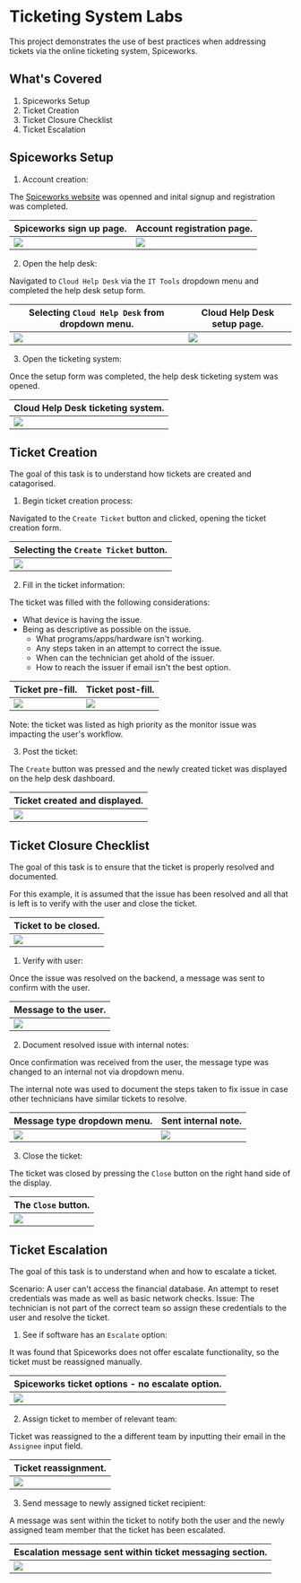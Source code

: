 # Ticketing System Labs

This project demonstrates the use of best practices when addressing tickets via the online ticketing system, Spiceworks.

## What's Covered

1. Spiceworks Setup
2. Ticket Creation
3. Ticket Closure Checklist
4. Ticket Escalation

## Spiceworks Setup

1. Account creation: 

The [Spiceworks website](https://www.spiceworks.com) was openned and inital signup and registration was completed.

| Spiceworks sign up page.                     								|Account registration page.                   								  |
| ------------------------------------------------------------------------------------- |-------------------------------------------------------------------------------------|
| ![](./Screenshots/1%20login.png)                 						|![](./Screenshots/2%20registration.png)                					  |

2. Open the help desk:

Navigated to `Cloud Help Desk` via the `IT Tools` dropdown menu and completed the help desk setup form.

| Selecting `Cloud Help Desk` from dropdown menu.                     								|Cloud Help Desk setup page.                   								  |
| ------------------------------------------------------------------------------------- |-------------------------------------------------------------------------------------|
| ![](./Screenshots/3%20cloud%20help%20desk.png)                 						|![](./Screenshots/4%20help%20desk%20setup.png)                					  |

3. Open the ticketing system:

Once the setup form was completed, the help desk ticketing system was opened.

| Cloud Help Desk ticketing system.                     |
| ------------------------------------------------------------------------------------- |
| ![](./Screenshots/5%20initial%20helpdesk%20screen'.png)                 |

## Ticket Creation

The goal of this task is to understand how tickets are created and catagorised.

1. Begin ticket creation process:

Navigated to the `Create Ticket` button and clicked, opening the ticket creation form.

| Selecting the `Create Ticket` button.                     |
| ------------------------------------------------------------------------------------- |
| ![](./Screenshots/6%20new%20ticket.png)                 |

2. Fill in the ticket information:

The ticket was filled with the following considerations:
- What device is having the issue.
- Being as descriptive as possible on the issue.
    - What programs/apps/hardware isn't working.
    - Any steps taken in an attempt to correct the issue.
    - When can the technician get ahold of the issuer.
    - How to reach the issuer if email isn't the best option.

| Ticket pre-fill.                     								|Ticket post-fill.                   								  |
| ------------------------------------------------------------------------------------- |-------------------------------------------------------------------------------------|
| ![](./Screenshots/7%20empty%20ticket.png)                 						|![](./Screenshots/8%20filled%20ticket.png)                					  |

Note: the ticket was listed as high priority as the monitor issue was impacting the user's workflow. 

3. Post the ticket:

The `Create` button was pressed and the newly created ticket was displayed on the help desk dashboard.

| Ticket created and displayed.                     |
| ------------------------------------------------------------------------------------- |
| ![](./Screenshots/9%20ticket%20created.png)                 |

## Ticket Closure Checklist

The goal of this task is to ensure that the ticket is properly resolved and documented.

For this example, it is assumed that the issue has been resolved and all that is left is to verify with the user and close the ticket.

| Ticket to be closed.                     |
| ------------------------------------------------------------------------------------- |
| ![](./Screenshots/10%20ticket%20to%20be%20resolved.png)                 |

1. Verify with user:

Once the issue was resolved on the backend, a message was sent to confirm with the user.

| Message to the user.                     |
| ------------------------------------------------------------------------------------- |
| ![](./Screenshots/11%20message%20to%20user.png)                 |

2. Document resolved issue with internal notes:

Once confirmation was received from the user, the message type was changed to an internal not via dropdown menu.

The internal note was used to document the steps taken to fix issue in case other technicians have similar tickets to resolve.

| Message type dropdown menu.                     								|Sent internal note.                   								  |
| ------------------------------------------------------------------------------------- |-------------------------------------------------------------------------------------|
| ![](./Screenshots/12%20change%20to%20internal%20note.png)                 						|![](./Screenshots/13%20post%20internal%20note.png)                					  |

3. Close the ticket:

The ticket was closed by pressing the `Close` button on the right hand side of the display.

| The `Close` button.                     |
| ------------------------------------------------------------------------------------- |
| ![](./Screenshots/Screenshot%202025-07-18%20at%204.33.23 pm.png)                 |

## Ticket Escalation

The goal of this task is to understand when and how to escalate a ticket.

Scenario: A user can't access the financial database. An attempt to reset credentials was made as well as basic network checks.
Issue: The technician is not part of the correct team so assign these credentials to the user and resolve the ticket.

1. See if software has an `Escalate` option:

It was found that Spiceworks does not offer escalate functionality, so the ticket must be reassigned manually.

| Spiceworks ticket options - no escalate option.                     |
| ------------------------------------------------------------------------------------- |
| ![](./Screenshots/14%20check%20for%20escalate.png)                 |

2. Assign ticket to member of relevant team:

Ticket was reassigned to the a different team by inputting their email in the `Assignee` input field.

| Ticket reassignment.                     |
| ------------------------------------------------------------------------------------- |
| ![](./Screenshots/15%20reassign%20ticket.png)                 |

3. Send message to  newly assigned ticket recipient:

A message was sent within the ticket to notify both the user and the newly assigned team member that the ticket has been escalated. 

| Escalation message sent within ticket messaging section.                     |
| ------------------------------------------------------------------------------------- |
| ![](./Screenshots/16%20message%20sent%20to%20team%20member.png)                 |


